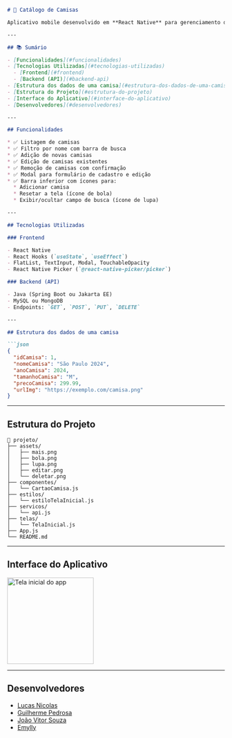 
````md
# 🧢 Catálogo de Camisas

Aplicativo mobile desenvolvido em **React Native** para gerenciamento de camisas de time. O app consome uma **API REST** feita em **Java (Spring ou similar)**, possibilitando **CRUD completo** (Criar, Listar, Editar e Deletar) de camisas com imagem, preço, tamanho, ano e nome.

---

## 📚 Sumário

- [Funcionalidades](#funcionalidades)
- [Tecnologias Utilizadas](#tecnologias-utilizadas)
  - [Frontend](#frontend)
  - [Backend (API)](#backend-api)
- [Estrutura dos dados de uma camisa](#estrutura-dos-dados-de-uma-camisa)
- [Estrutura do Projeto](#estrutura-do-projeto)
- [Interface do Aplicativo](#interface-do-aplicativo)
- [Desenvolvedores](#desenvolvedores)

---

## Funcionalidades

* ✅ Listagem de camisas
* ✅ Filtro por nome com barra de busca
* ✅ Adição de novas camisas
* ✅ Edição de camisas existentes
* ✅ Remoção de camisas com confirmação
* ✅ Modal para formulário de cadastro e edição
* ✅ Barra inferior com ícones para:
  * Adicionar camisa
  * Resetar a tela (ícone de bola)
  * Exibir/ocultar campo de busca (ícone de lupa)

---

## Tecnologias Utilizadas

### Frontend

- React Native
- React Hooks (`useState`, `useEffect`)
- FlatList, TextInput, Modal, TouchableOpacity
- React Native Picker (`@react-native-picker/picker`)

### Backend (API)

- Java (Spring Boot ou Jakarta EE)
- MySQL ou MongoDB
- Endpoints: `GET`, `POST`, `PUT`, `DELETE`

---

## Estrutura dos dados de uma camisa

```json
{
  "idCamisa": 1,
  "nomeCamisa": "São Paulo 2024",
  "anoCamisa": 2024,
  "tamanhoCamisa": "M",
  "precoCamisa": 299.99,
  "urlImg": "https://exemplo.com/camisa.png"
}
````

---

## Estrutura do Projeto

```
📁 projeto/
├── assets/
│   ├── mais.png
│   ├── bola.png
│   ├── lupa.png
│   ├── editar.png
│   └── deletar.png
├── componentes/
│   └── CartaoCamisa.js
├── estilos/
│   └── estiloTelaInicial.js
├── servicos/
│   └── api.js
├── telas/
│   └── TelaInicial.js
├── App.js
└── README.md
```

---

## Interface do Aplicativo

<img src="https://i.imgur.com/nyNW6mJ.jpeg" alt="Tela inicial do app" width="200"/>

---

## Desenvolvedores

* [Lucas Nicolas](https://github.com/Nicks744)
* [Guilherme Pedrosa](https://github.com/Guilherme6996)
* [João Vitor Souza](https://github.com/Jaowzinho)
* [Emylly](https://github.com/earaujo17)

```


